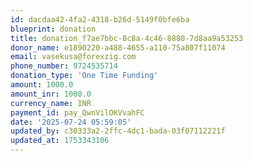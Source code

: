 ```yaml
---
id: dacdaa42-4fa2-4318-b26d-5149f0bfe6ba
blueprint: donation
title: donation_f7ae7bbc-8c8a-4c46-8880-7d8aa9a53253
donor_name: e1890220-a488-4655-a110-75a807f11074
email: vasekusa@forexzig.com
phone_number: 9724535714
donation_type: 'One Time Funding'
amount: 1000.0
amount_inr: 1000.0
currency_name: INR
payment_id: pay_QwnVilOKVvahFC
date: '2025-07-24 05:59:05'
updated_by: c30333a2-2ffc-4dc1-bada-03f07112221f
updated_at: 1753343106
---
```

